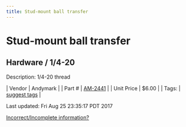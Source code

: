 ```yaml
---
title: Stud-mount ball transfer
---
```


# Stud-mount ball transfer
## Hardware / 1/4-20
Description: 	1/4-20 thread 

| Vendor | Andymark | 
| Part # | [AM-2441](http://www.andymark.com/product-p/am-2441.htm) | 
| Unit Price | $6.00 | 
| Tags: | [suggest tags](https://docs.google.com/forms/d/e/1FAIpQLSeWyY8v3RgOty-MyWmh9U0iivNYN_molChYyS-0U-o-kOAv_g/viewform) | 

Last updated: Fri Aug 25 23:35:17 PDT 2017

 [Incorrect/Incomplete information?](https://docs.google.com/forms/d/e/1FAIpQLSeWyY8v3RgOty-MyWmh9U0iivNYN_molChYyS-0U-o-kOAv_g/viewform)